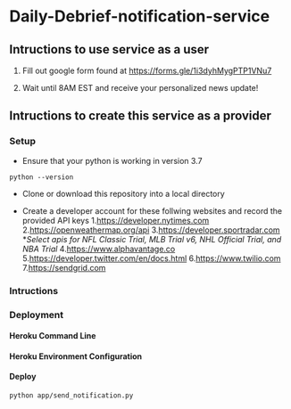 # Daily-Debrief-notification-service

## Intructions to use service as a user

1. Fill out google form found at https://forms.gle/1i3dyhMygPTP1VNu7

2. Wait until 8AM EST and receive your personalized news update!

## Intructions to create this service as a provider

### Setup

* Ensure that your python is working in version 3.7
```
python --version
```

* Clone or download this repository into a local directory 

* Create a developer account for these follwing websites and record the provided API keys
  1.https://developer.nytimes.com
  2.https://openweathermap.org/api
  3.https://developer.sportradar.com
    *_Select apis for NFL Classic Trial, MLB Trial v6, NHL Official Trial, and NBA Trial_
  4.https://www.alphavantage.co
  5.https://developer.twitter.com/en/docs.html
  6.https://www.twilio.com
  7.https://sendgrid.com

### Intructions

### Deployment

#### Heroku Command Line

#### Heroku Environment Configuration

#### Deploy

```
python app/send_notification.py
```
